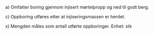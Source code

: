 a) Omfatter boring gjennom injisert mørtelpropp og ned til godt berg.

c) Oppboring utføres etter at injiseringsmassen er herdet.

x) Mengden måles som antall utførte oppboringer. Enhet: stk

